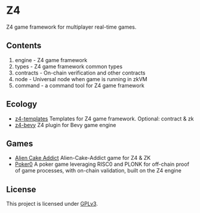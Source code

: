 # Z4

Z4 game framework for multiplayer real-time games.

## Contents
1. engine - Z4 game framework
1. types - Z4 game framework common types
1. contracts - On-chain verification and other contracts
1. node - Universal node when game is running in zkVM
1. command - a command tool for Z4 game framework

## Ecology
- [z4-templates](https://github.com/zypher-game/z4-templates) Templates for Z4 game framework. Optional: contract &amp; zk
- [z4-bevy](https://github.com/zypher-game/z4-bevy) Z4 plugin for Bevy game engine

## Games
- [Alien Cake Addict](https://github.com/zypher-game/Alien-Cake-Addict) Alien-Cake-Addict game for Z4 & ZK
- [Poker0](https://github.com/zypher-game/poker0) A poker game leveraging RISC0 and PLONK for off-chain proof of game processes, with on-chain validation, built on the Z4 engine

## License

This project is licensed under [GPLv3](https://www.gnu.org/licenses/gpl-3.0.en.html).
